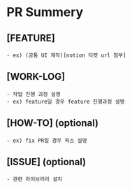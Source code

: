 # PR Summery

## [FEATURE]

    - ex) (공통 UI 제작)[notion 티켓 url 첨부]

## [WORK-LOG]

    - 작업 진행 과정 설명
    - ex) feature일 경우 feature 진행과정 설명

## [HOW-TO] (optional)

    - ex) fix PR일 경우 픽스 설명

## [ISSUE] (optional)

    - 관련 라이브러리 설치